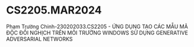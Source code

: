 # CS2205.MAR2024
Phạm Trường Chinh-230202033.CS2205 - ỨNG DỤNG TẠO CÁC MẪU MÃ ĐỘC ĐỐI NGHỊCH TRÊN MÔI TRƯỜNG WINDOWS SỬ DỤNG GENERATIVE ADVERSARIAL NETWORKS
